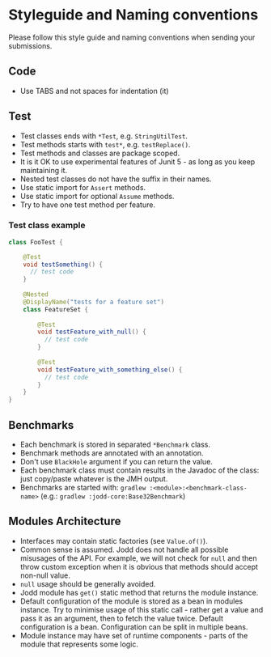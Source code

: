# Styleguide and Naming conventions

Please follow this style guide and naming conventions when sending your submissions. 

## Code

+ Use TABS and not spaces for indentation (it)

## Test

+ Test classes ends with `*Test`, e.g. `StringUtilTest`.
+ Test methods starts with `test*`, e.g. `testReplace()`.
+ Test methods and classes are package scoped.
+ It is it OK to use experimental features of Junit 5 - as long as you keep maintaining it.
+ Nested test classes do not have the suffix in their names.
+ Use static import for `Assert` methods.
+ Use static import for optional `Assume` methods.
+ Try to have one test method per feature.

### Test class example

```java
class FooTest {

	@Test
	void testSomething() {
	  // test code
	}
	
	@Nested
	@DisplayName("tests for a feature set")
	class FeatureSet {
		
		@Test
		void testFeature_with_null() {
		  // test code  
		}
	
		@Test
		void testFeature_with_something_else() {
		  // test code
		}
	}
}
```

## Benchmarks

+ Each benchmark is stored in separated `*Benchmark` class.
+ Benchmark methods are annotated with an annotation.
+ Don't use `BlackHole` argument if you can return the value.
+ Each benchmark class must contain results in the Javadoc of the class:
just copy/paste whatever is the JMH output.
+ Benchmarks are started with: `gradlew :<module>:<benchmark-class-name>` (e.g.: `gradlew :jodd-core:Base32Benchmark`) 


## Modules Architecture

+ Interfaces may contain static factories (see `Value.of()`).
+ Common sense is assumed. Jodd does not handle all possible misusages of the API. For example, we will not check for `null` and then throw custom exception when it is obvious that methods should accept non-null value.
+ `null` usage should be generally avoided.
+ Jodd module has `get()` static method that returns the module instance.
+ Default configuration of the module is stored as a bean in modules instance. Try to minimise usage of this static call - rather get a value and pass it as an argument, then to fetch the value twice. Default configuration is a bean. Configuration can be split in multiple beans.  
+ Module instance may have set of runtime components - parts of the module that represents some logic.